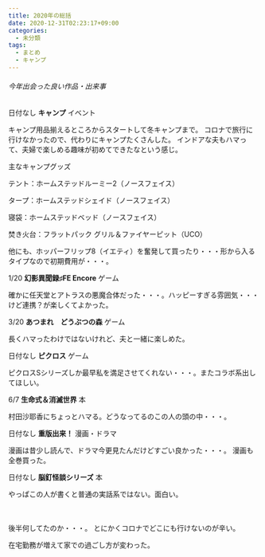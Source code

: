 ```yaml
---
title: 2020年の総括
date: 2020-12-31T02:23:17+09:00
categories:
  - 未分類
tags:
  - まとめ
  - キャンプ
---
```


###### 今年出会った良い作品・出来事

日付なし **キャンプ** イベント

キャンプ用品揃えるところからスタートして冬キャンプまで。
コロナで旅行に行けなかったので、代わりにキャンプたくさんした。
インドアな夫もハマって、夫婦で楽しめる趣味が初めてできたなという感じ。

主なキャンプグッズ

テント：ホームステッドルーミー2（ノースフェイス）

タープ：ホームステッドシェイド（ノースフェイス）

寝袋：ホームステッドベッド（ノースフェイス）

焚き火台：フラットパック グリル＆ファイヤーピット（UCO）

他にも、ホッパーフリップ8（イエティ）を奮発して買ったり・・・形から入るタイプなので初期費用が・・・。

1/20 **幻影異聞録♯FE Encore** ゲーム

確かに任天堂とアトラスの悪魔合体だった・・・。ハッピーすぎる雰囲気・・・
けど連携？が楽しくてよかった。

3/20 **あつまれ　どうぶつの森** ゲーム

長くハマったわけではないけれど、夫と一緒に楽しめた。

日付なし **ピクロス** ゲーム

ピクロスSシリーズしか最早私を満足させてくれない・・・。またコラボ系出してほしい。

6/7 **生命式＆消滅世界** 本

村田沙耶香にちょっとハマる。どうなってるのこの人の頭の中・・・。

日付なし **重版出来！** 漫画・ドラマ

漫画は昔少し読んで、ドラマ今更見たんだけどすごい良かった・・・。
漫画も全巻買った。

日付なし **脳釘怪談シリーズ** 本

やっぱこの人が書くと普通の実話系ではない。面白い。

　

後半何してたのか・・・。
とにかくコロナでどこにも行けないのが辛い。

在宅勤務が増えて家での過ごし方が変わった。

